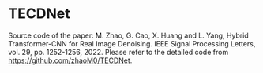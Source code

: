 # TECDNet
Source code of the paper: M. Zhao, G. Cao, X. Huang and L. Yang, Hybrid Transformer-CNN for Real Image Denoising. IEEE Signal Processing Letters, vol. 29, pp. 1252-1256, 2022. Please refer to the detailed code from https://github.com/zhaoM0/TECDNet. 
